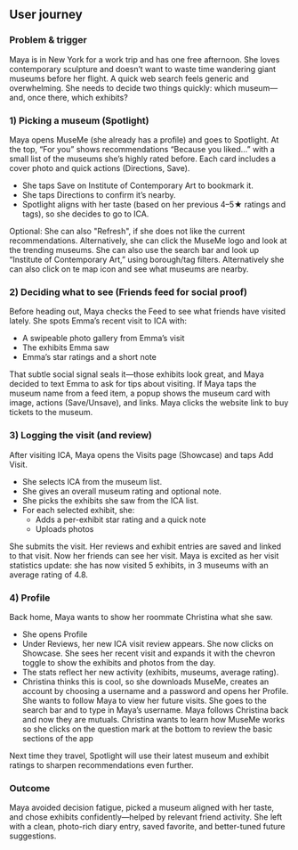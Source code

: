 
## User journey

### Problem & trigger
Maya is in New York for a work trip and has one free afternoon. She loves contemporary sculpture and doesn’t want to waste time wandering giant museums before her flight. A quick web search feels generic and overwhelming. She needs to decide two things quickly: which museum—and, once there, which exhibits?

### 1) Picking a museum (Spotlight)
Maya opens MuseMe (she already has a profile) and goes to Spotlight. At the top, “For you” shows recommendations “Because you liked…” with a small list of the museums she’s highly rated before. Each card includes a cover photo and quick actions (Directions, Save).

- She taps Save on Institute of Contemporary Art to bookmark it.
- She taps Directions to confirm it’s nearby.
- Spotlight aligns with her taste (based on her previous 4–5★ ratings and tags), so she decides to go to ICA.

Optional: She can also "Refresh", if she does not like the current recommendations. Alternatively, she can click the MuseMe logo and look at the trending museums. She can also use the search bar and look up “Institute of Contemporary Art,” using borough/tag filters. Alternatively she can also click on te map icon and see what museums are nearby.

### 2) Deciding what to see (Friends feed for social proof)
Before heading out, Maya checks the Feed to see what friends have visited lately. She spots Emma’s recent visit to ICA with:

- A swipeable photo gallery from Emma’s visit
- The exhibits Emma saw
- Emma’s star ratings and a short note

That subtle social signal seals it—those exhibits look great, and Maya decided to text Emma to ask for tips about visiting. If Maya taps the museum name from a feed item, a popup shows the museum card with image, actions (Save/Unsave), and links. Maya clicks the website link to buy tickets to the museum.

### 3) Logging the visit (and review)
After visiting ICA, Maya opens the Visits page (Showcase) and taps Add Visit.

- She selects ICA from the museum list.
- She gives an overall museum rating and optional note.
- She picks the exhibits she saw from the ICA list.
- For each selected exhibit, she:
  - Adds a per-exhibit star rating and a quick note
  - Uploads photos

She submits the visit. Her reviews and exhibit entries are saved and linked to that visit. Now her friends can see her visit. Maya is excited as her visit statistics update: she has now visited 5 exhibits, in 3 museums with an average rating of 4.8.

### 4) Profile
Back home, Maya wants to show her roommate Christina what she saw.

- She opens Profile
- Under Reviews, her new ICA visit review appears. She now clicks on Showcase. She sees her recent visit and expands it with the chevron toggle to show the exhibits and photos from the day.
- The stats reflect her new activity (exhibits, museums, average rating).
- Christina thinks this is cool, so she downloads MuseMe, creates an account by choosing a username and a password and opens her Profile. She wants to follow Maya to view her future visits. She goes to the search bar and to type in Maya’s username. Maya follows Christina back and now they are mutuals. Christina wants to learn how MuseMe works so she clicks on the question mark at the bottom to review the basic sections of the app

Next time they travel, Spotlight will use their latest museum and exhibit ratings to sharpen recommendations even further.

### Outcome
Maya avoided decision fatigue, picked a museum aligned with her taste, and chose exhibits confidently—helped by relevant friend activity. She left with a clean, photo-rich diary entry, saved favorite, and better-tuned future suggestions.
